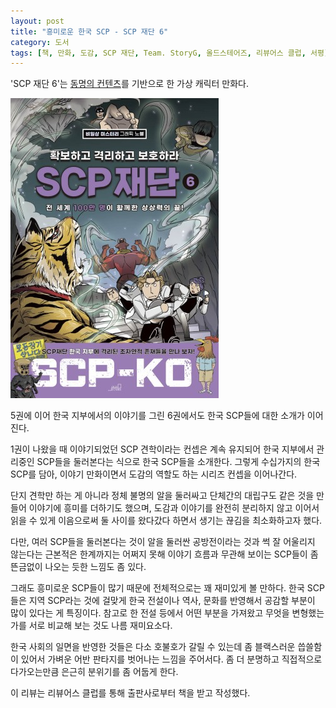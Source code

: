 ```yaml
---
layout: post
title: "흥미로운 한국 SCP - SCP 재단 6"
category: 도서
tags: [책, 만화, 도감, SCP 재단, Team. StoryG, 올드스테어즈, 리뷰어스 클럽, 서평]
---
```


'SCP 재단 6'는
[동명의 컨텐츠](http://ko.scp-wiki.net/)를 기반으로 한 가상 캐릭터 만화다.

![표지](/images/scp-foundation-6-comic-book-h480.jpg)

5권에 이어 한국 지부에서의 이야기를 그린 6권에서도
한국 SCP들에 대한 소개가 이어진다.

1권이 나왔을 때 이야기되었던 SCP 견학이라는 컨셉은 계속 유지되어
한국 지부에서 관리중인 SCP들을 둘러본다는 식으로 한국 SCP들을 소개한다.
그렇게 수십가지의 한국 SCP를 담아,
이야기 만화이면서 도감의 역할도 하는 시리즈 컨셉을 이어나간다.

단지 견학만 하는 게 아니라
정체 불명의 알을 둘러싸고 단체간의 대립구도 같은 것을 만들어
이야기에 흥미를 더하기도 했으며,
도감과 이야기를 완전히 분리하지 않고 이어서 읽을 수 있게 이음으로써
둘 사이를 왔다갔다 하면서 생기는 끊김을 최소화하고자 했다.

다만, 여러 SCP들을 둘러본다는 것이
알을 둘러싼 공방전이라는 것과 썩 잘 어울리지 않는다는 근본적은 한계까지는 어쩌지 못해
이야기 흐름과 무관해 보이는 SCP들이 좀 뜬금없이 나오는 듯한 느낌도 좀 있다.

그래도 흥미로운 SCP들이 많기 때문에 전체적으로는 꽤 재미있게 볼 만하다.
한국 SCP들은 지역 SCP라는 것에 걸맞게 한국 전설이나 역사, 문화를 반영해서
공감할 부분이 많이 있다는 게 특징이다.
참고로 한 전설 등에서 어떤 부분을 가져왔고 무엇을 변형했는가를 서로 비교해 보는 것도 나름 재미요소다.

한국 사회의 일면을 반영한 것들은 다소 호불호가 갈릴 수 있는데
좀 블랙스러운 씁쓸함이 있어서 가벼운 어반 판타지를 벗어나는 느낌을 주어서다.
좀 더 분명하고 직접적으로 다가오는만큼 은근히 분위기를 좀 어둡게 한다.



<div class="im im-info">
이 리뷰는 리뷰어스 클럽를 통해 출판사로부터 책을 받고 작성했다.
</div>
